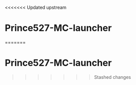 <<<<<<< Updated upstream
# Prince527-MC-launcher
=======
# Prince527-MC-launcher
>>>>>>> Stashed changes
